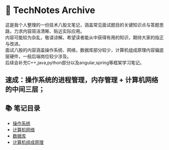 # 🔖 TechNotes Archive

这是我个人整理的一份技术八股文笔记，涵盖常见面试题目的关键知识点与答题思路，力求内容简洁清晰、贴近实际应用。  
内容可能较为杂乱，敬请谅解。希望读者能从中获得有用的知识，期待大家的指正与改进。  
面试八股的内容涵盖操作系统、网络，数据库部分较少，计算机组成原理内容偏底层硬件，一般后端岗位较少涉及。  
后续会补充C++,java,python部分以及angular,spring等框架学习笔记。

速成：操作系统的进程管理，内存管理 + 计算机网络的中间三层；
---

## 📚 笔记目录
- [操作系统](./notes/操作系统.md)
- [计算机网络](./notes/网络.md)
- [数据库](./notes/数据库.md)
- [计算机组成原理](./notes/计算机组成.md)
